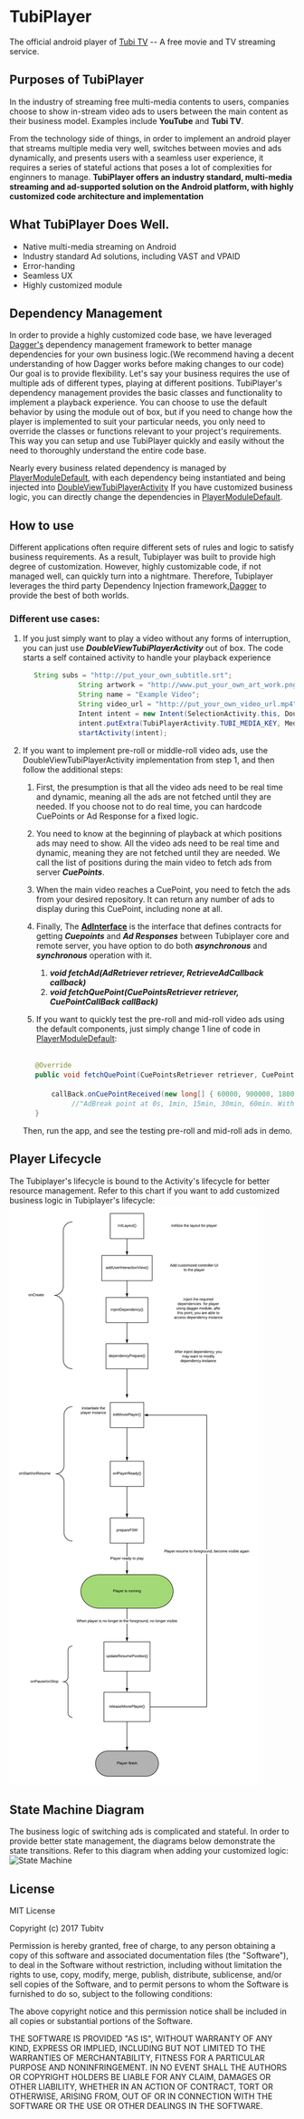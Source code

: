 # TubiPlayer
The official android player of [Tubi TV](https://www.tubi.tv) -- A free movie and TV streaming service.

## Purposes of TubiPlayer
In the industry of streaming free multi-media contents to users, companies choose to show in-stream video ads to users between the main content as their business model. Examples include **YouTube** and **Tubi TV**.

From the technology side of things, in order to implement an android player that streams multiple media very well, switches between movies and ads dynamically, and presents users with a seamless user experience, it requires a series of stateful actions that poses a lot of complexities for enginners to manage. **TubiPlayer offers an industry standard, multi-media streaming and ad-supported solution on the Android platform, with highly customized code architecture and implementation**

## What TubiPlayer Does Well.
* Native multi-media streaming on Android
* Industry standard Ad solutions, including VAST and VPAID
* Error-handing
* Seamless UX 
* Highly customized module


## Dependency Management
In order to provide a highly customized code base, we have leveraged [Dagger's](https://github.com/google/dagger) dependency management framework to better manage dependencies for your own business logic.(We recommend having a decent understanding of how Dagger works before making changes to our code)
Our goal is to provide flexibility. Let's say your business requires the use of multiple ads of different types, playing at different positions. TubiPlayer's dependency management provides the basic classes and functionality
to implement a playback experience.
You can choose to use the default behavior by using the module out of box, but if you need to change how the player is implemented to suit your particular needs, you only need to override the classes or functions relevant to your project's requirements. This way you can setup and use TubiPlayer quickly and easily without the need to thoroughly understand the entire code base.

Nearly every business related dependency is managed by [PlayerModuleDefault](./lib/src/main/java/com/tubitv/media/di/PlayerModuleDefault.java), with each dependency being instantiated and being injected into [DoubleViewTubiPlayerActivity](./lib/src/main/java/com/tubitv/media/activities/DoubleViewTubiPlayerActivity.java)
If you have customized business logic, you can directly change the dependencies in  [PlayerModuleDefault](./lib/src/main/java/com/tubitv/media/di/PlayerModuleDefault.java).

## How to use
Different applications often require different sets of rules and logic to satisfy business requirements. As a result, Tubiplayer was built to provide high degree of
customization. However, highly customizable code, if not managed well, can quickly turn into a nightmare. Therefore, Tubiplayer leverages the third party Dependency Injection framework,[Dagger](https://github.com/google/dagger) 
to provide the best of both worlds.

### Different use cases:
1. If you just simply want to play a video without any forms of interruption, you can just use ***DoubleViewTubiPlayerActivity*** out of box. The code starts a self contained activity to handle your playback experience
```java
      String subs = "http://put_your_own_subtitle.srt";
                 String artwork = "http://www.put_your_own_art_work.png";
                 String name = "Example Video";
                 String video_url = "http://put_your_own_video_url.mp4";
                 Intent intent = new Intent(SelectionActivity.this, DoubleViewTubiPlayerActivity.class);
                 intent.putExtra(TubiPlayerActivity.TUBI_MEDIA_KEY, MediaModel.video(name, video_url, artwork, null));
                 startActivity(intent);
```

2. If you want to implement pre-roll or middle-roll video ads, use the DoubleViewTubiPlayerActivity implementation from step 1, and then follow the additional steps:
    1. First, the presumption is that all the video ads need to be real time and dynamic, meaning all the ads are not fetched until they are needed. If you choose not to do real time, you can hardcode CuePoints or Ad Response for a fixed logic.
    2. You need to know at the beginning of playback at which positions ads may need to show. All the video ads need to be real time and dynamic, meaning they are not fetched until they are needed.
       We call the list of positions during the main video to fetch ads from server ***CuePoints***.
    3. When the main video reaches a CuePoint, you need to fetch the ads from your desired repository. It can return any number of ads to display during this CuePoint, including none at all.
    4. Finally, The **[AdInterface](./lib/src/main/java/com/tubitv/media/fsm/callback/AdInterface.java)** is the interface that defines contracts for getting ***Cuepoints*** and ***Ad Responses*** between Tubiplayer core and remote server,
       you have option to do both ***asynchronous*** and ***synchronous*** operation with it.
        1. ***void fetchAd(AdRetriever retriever, RetrieveAdCallback callback)*** 
        2. ***void fetchQuePoint(CuePointsRetriever retriever, CuePointCallBack callBack)***
        
    5. If you want to quickly test the pre-roll and mid-roll video ads using the default components, just simply change 1 line of code in [PlayerModuleDefault](lib/src/main/java/com/tubitv/media/di/PlayerModuleDefault.java#L131): <br/>  
    ```java
  
       @Override
       public void fetchQuePoint(CuePointsRetriever retriever, CuePointCallBack callBack) {
    
           callBack.onCuePointReceived(new long[] { 60000, 900000, 1800000, 3600000 });
                //"AdBreak point at 0s, 1min, 15min, 30min, 60min. With each adbreak showing one ads"
       }
   
    ```
    Then, run the app, and see the testing pre-roll and mid-roll ads in demo.
        

## Player Lifecycle
The Tubiplayer's lifecycle is bound to the Activity's lifecycle for better resource management. Refer to this chart if you want to add customized business logic in Tubiplayer's lifecycle:
![State Machine](./documentation/tubiplayer_lifecycle.png)

## State Machine Diagram
The business logic of switching ads is complicated and stateful. In order to provide better state management, the diagrams below demonstrate the state transitions. Refer to
this diagram when adding your customized logic:
![State Machine](https://github.com/Tubitv/TubiPlayer/blob/master/lib/doc/Screen%20Shot%202017-09-18%20at%204.23.53%20PM.png)

## License
MIT License

Copyright (c) 2017 Tubitv

Permission is hereby granted, free of charge, to any person obtaining a copy
of this software and associated documentation files (the "Software"), to deal
in the Software without restriction, including without limitation the rights
to use, copy, modify, merge, publish, distribute, sublicense, and/or sell
copies of the Software, and to permit persons to whom the Software is
furnished to do so, subject to the following conditions:

The above copyright notice and this permission notice shall be included in all
copies or substantial portions of the Software.

THE SOFTWARE IS PROVIDED "AS IS", WITHOUT WARRANTY OF ANY KIND, EXPRESS OR
IMPLIED, INCLUDING BUT NOT LIMITED TO THE WARRANTIES OF MERCHANTABILITY,
FITNESS FOR A PARTICULAR PURPOSE AND NONINFRINGEMENT. IN NO EVENT SHALL THE
AUTHORS OR COPYRIGHT HOLDERS BE LIABLE FOR ANY CLAIM, DAMAGES OR OTHER
LIABILITY, WHETHER IN AN ACTION OF CONTRACT, TORT OR OTHERWISE, ARISING FROM,
OUT OF OR IN CONNECTION WITH THE SOFTWARE OR THE USE OR OTHER DEALINGS IN THE
SOFTWARE.